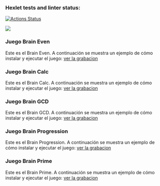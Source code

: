 ### Hexlet tests and linter status:
[![Actions Status](https://github.com/angelggd/frontend-project-98/actions/workflows/hexlet-check.yml/badge.svg)](https://github.com/angelggd/frontend-project-98/actions)

<a href="https://codeclimate.com/github/angelggd/frontend-project-98/maintainability"><img src="https://api.codeclimate.com/v1/badges/475beac3debdc0f39939/maintainability" /></a>

### Juego Brain Even
Este es el Brain Even. A continuación se muestra un ejemplo de cómo instalar y ejecutar el juego:
<a href="https://asciinema.org/a/6ILPNPhbPJzkLKuJidd4IyZWk">[ver la grabacion](https://asciinema.org/a/6ILPNPhbPJzkLKuJidd4IyZWk)</a>

### Juego Brain Calc
Este es el Brain Calc. A continuación se muestra un ejemplo de cómo instalar y ejecutar el juego:
<a href="https://asciinema.org/a/DosTJw7mj9VwONI4GEFuwcNf">[ver la grabacion](https://asciinema.org/a/DosTJw7mj9VwONI4GEFuwcNf)</a>

### Juego Brain GCD 
Este es el Brain GCD. A continuación se muestra un ejemplo de cómo instalar y ejecutar el juego:
<a href="https://asciinema.org/a/mDU5ziio9DBHWGtIBxInMef0z">[ver la grabacion](https://asciinema.org/a/mDU5ziio9DBHWGtIBxInMef0z)</a>

### Juego Brain Progression 
Este es el Brain Progression. A continuación se muestra un ejemplo de cómo instalar y ejecutar el juego:
<a href="https://asciinema.org/a/ROurvLWOVS1nx5PEFw63uB4gu">[ver la grabacion](https://asciinema.org/a/ROurvLWOVS1nx5PEFw63uB4gu)</a>

### Juego Brain Prime 
Este es el Brain Prime. A continuación se muestra un ejemplo de cómo instalar y ejecutar el juego:
<a href="https://asciinema.org/connect/768d734a-d02a-4c9b-904b-532011bdca79">[ver la grabacion](https://asciinema.org/connect/768d734a-d02a-4c9b-904b-532011bdca79)</a>
